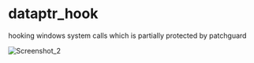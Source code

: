 # dataptr_hook
hooking windows system calls which is partially protected by patchguard

![Screenshot_2](https://user-images.githubusercontent.com/71831052/187653565-209e5b1e-c73a-4550-ba63-5d698f1e08a0.png)

